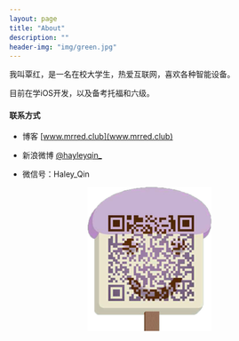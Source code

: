 ```yaml
---
layout: page
title: "About"
description: ""
header-img: "img/green.jpg"
---
```


我叫覃红，是一名在校大学生，热爱互联网，喜欢各种智能设备。

目前在学iOS开发，以及备考托福和六级。

#### 联系方式

- 博客 [www.mrred.club](www.mrred.club)

- 新浪微博 [@hayleyqin_](http://weibo.com/1694579055)

- 微信号：Haley_Qin

<center>
    <p><img src="https://raw.githubusercontent.com/hayleyqinn/hayleyqinn.github.io/master/img/QRCODE.png"></p>
</center>






